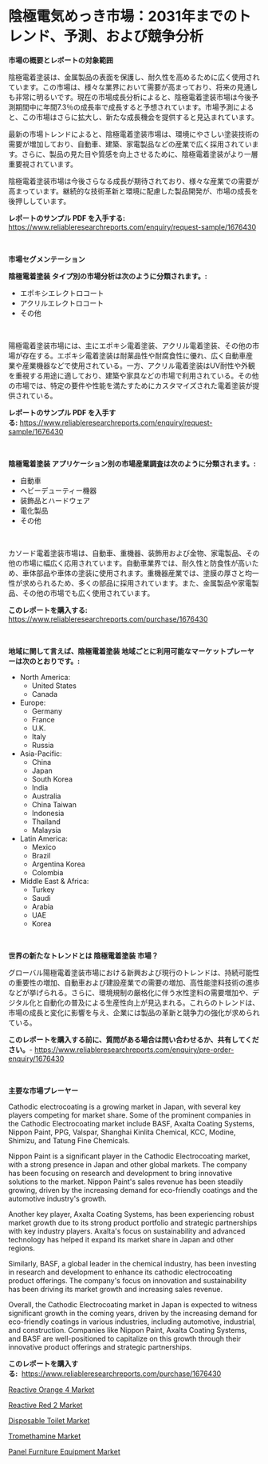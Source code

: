 <p><h1>陰極電気めっき市場：2031年までのトレンド、予測、および競争分析</h1></p><p><strong>市場の概要とレポートの対象範囲</strong></p>
<p><p>陰極電着塗装は、金属製品の表面を保護し、耐久性を高めるために広く使用されています。この市場は、様々な業界において需要が高まっており、将来の見通しも非常に明るいです。現在の市場成長分析によると、陰極電着塗装市場は今後予測期間中に年間7.3％の成長率で成長すると予想されています。市場予測によると、この市場はさらに拡大し、新たな成長機会を提供すると見込まれています。</p><p>最新の市場トレンドによると、陰極電着塗装市場は、環境にやさしい塗装技術の需要が増加しており、自動車、建築、家電製品などの産業で広く採用されています。さらに、製品の見た目や質感を向上させるために、陰極電着塗装がより一層重要視されています。</p><p>陰極電着塗装市場は今後さらなる成長が期待されており、様々な産業での需要が高まっています。継続的な技術革新と環境に配慮した製品開発が、市場の成長を後押ししています。</p></p>
<p><strong>レポートのサンプル PDF を入手する:</strong> <a href="https://www.reliableresearchreports.com/enquiry/request-sample/1676430">https://www.reliableresearchreports.com/enquiry/request-sample/1676430</a></p>
<p>&nbsp;</p>
<p><strong>市場セグメンテーション</strong></p>
<p><strong>陰極電着塗装 タイプ別の市場分析は次のように分類されます。:</strong></p>
<p><ul><li>エポキシエレクトロコート</li><li>アクリルエレクトロコート</li><li>その他</li></ul></p>
<p>&nbsp;</p>
<p><p>陽極電着塗装市場には、主にエポキシ電着塗装、アクリル電着塗装、その他の市場が存在する。エポキシ電着塗装は耐薬品性や耐腐食性に優れ、広く自動車産業や産業機器などで使用されている。一方、アクリル電着塗装はUV耐性や外観を重視する用途に適しており、建築や家具などの市場で利用されている。その他の市場では、特定の要件や性能を満たすためにカスタマイズされた電着塗装が提供されている。</p></p>
<p><strong>レポートのサンプル PDF を入手する:</strong>&nbsp;<a href="https://www.reliableresearchreports.com/enquiry/request-sample/1676430">https://www.reliableresearchreports.com/enquiry/request-sample/1676430</a></p>
<p>&nbsp;</p>
<p><strong> 陰極電着塗装 アプリケーション別の市場産業調査は次のように分類されます。:</strong></p>
<p><ul><li>自動車</li><li>ヘビーデューティー機器</li><li>装飾品とハードウェア</li><li>電化製品</li><li>その他</li></ul></p>
<p>&nbsp;</p>
<p><p>カソード電着塗装市場は、自動車、重機器、装飾用および金物、家電製品、その他の市場に幅広く応用されています。自動車業界では、耐久性と防食性が高いため、車体部品や車体の塗装に使用されます。重機器産業では、塗膜の厚さと均一性が求められるため、多くの部品に採用されています。また、金属製品や家電製品、その他の市場でも広く使用されています。</p></p>
<p><strong>このレポートを購入する:</strong>&nbsp; <a href="https://www.reliableresearchreports.com/purchase/1676430">https://www.reliableresearchreports.com/purchase/1676430</a></p>
<p>&nbsp;</p>
<p><strong>地域に関して言えば、陰極電着塗装 地域ごとに利用可能なマーケットプレーヤーは次のとおりです。:</strong></p>
<p><ul>
    <li>
        North America:
        <ul>
            <li>United States</li>
            <li>Canada</li>
        </ul>
    </li>
    <li>
        Europe:
        <ul>
            <li>Germany</li>
            <li>France</li>
            <li>U.K.</li>
            <li>Italy</li>
            <li>Russia</li>
        </ul>
    </li>
    <li>
        Asia-Pacific:
        <ul>
            <li>China</li>
            <li>Japan</li>
            <li>South Korea</li>
            <li>India</li>
            <li>Australia</li>
            <li>China Taiwan</li>
            <li>Indonesia</li>
            <li>Thailand</li>
            <li>Malaysia</li>
        </ul>
    </li>
    <li>
        Latin America:
        <ul>
            <li>Mexico</li>
            <li>Brazil</li>
            <li>Argentina Korea</li>
            <li>Colombia</li>
        </ul>
    </li>
    <li>
        Middle East & Africa:
        <ul>
            <li>Turkey</li>
            <li>Saudi</li>
            <li>Arabia</li>
            <li>UAE</li>
            <li>Korea</li>
        </ul>
    </li>
    </ul></p>
<p>&nbsp;</p>
<p><strong>世界の新たなトレンドとは 陰極電着塗装 市場？</strong></p>
<p><p>グローバル陽極電着塗装市場における新興および現行のトレンドは、持続可能性の重要性の増加、自動車および建設産業での需要の増加、高性能塗料技術の進歩などが挙げられる。さらに、環境規制の厳格化に伴う水性塗料の需要増加や、デジタル化と自動化の普及による生産性向上が見込まれる。これらのトレンドは、市場の成長と変化に影響を与え、企業には製品の革新と競争力の強化が求められている。</p></p>
<p><strong>このレポートを購入する前に、質問がある場合は問い合わせるか、共有してください。</strong>- <a href="https://www.reliableresearchreports.com/enquiry/pre-order-enquiry/1676430">https://www.reliableresearchreports.com/enquiry/pre-order-enquiry/1676430</a></p>
<p>&nbsp;</p>
<p><strong>主要な市場プレーヤー</strong></p>
<p><p>Cathodic electrocoating is a growing market in Japan, with several key players competing for market share. Some of the prominent companies in the Cathodic Electrocoating market include BASF, Axalta Coating Systems, Nippon Paint, PPG, Valspar, Shanghai Kinlita Chemical, KCC, Modine, Shimizu, and Tatung Fine Chemicals. </p><p>Nippon Paint is a significant player in the Cathodic Electrocoating market, with a strong presence in Japan and other global markets. The company has been focusing on research and development to bring innovative solutions to the market. Nippon Paint's sales revenue has been steadily growing, driven by the increasing demand for eco-friendly coatings and the automotive industry's growth.</p><p>Another key player, Axalta Coating Systems, has been experiencing robust market growth due to its strong product portfolio and strategic partnerships with key industry players. Axalta's focus on sustainability and advanced technology has helped it expand its market share in Japan and other regions.</p><p>Similarly, BASF, a global leader in the chemical industry, has been investing in research and development to enhance its cathodic electrocoating product offerings. The company's focus on innovation and sustainability has been driving its market growth and increasing sales revenue.</p><p>Overall, the Cathodic Electrocoating market in Japan is expected to witness significant growth in the coming years, driven by the increasing demand for eco-friendly coatings in various industries, including automotive, industrial, and construction. Companies like Nippon Paint, Axalta Coating Systems, and BASF are well-positioned to capitalize on this growth through their innovative product offerings and strategic partnerships.</p></p>
<p><strong>このレポートを購入する:</strong>&nbsp;&nbsp;<a href="https://www.reliableresearchreports.com/purchase/1676430">https://www.reliableresearchreports.com/purchase/1676430</a></p>
<p><p><a href="https://view.publitas.com/reportprime-1/reactive-orange-4-market-a-comprehensive-report-of-its-market-share-growth-trends-2024-2031/">Reactive Orange 4 Market</a></p><p><a href="https://view.publitas.com/reportprime-1/reactive-red-2-market-research-report-provides-thorough-industry-overview-which-offers-an-in-depth-analysis-of-product-trends-and-new-market-divisions/">Reactive Red 2 Market</a></p><p><a href="https://florentine-yuzu-f42.notion.site/Disposable-Toilet-Market-Research-Report-Unlocks-Analysis-on-the-Market-Financial-Status-Market-Siz-c1512b27de7742e88e1005a5cbb21e95">Disposable Toilet Market</a></p><p><a href="https://changeable-paste-463.notion.site/Tromethamine-Market-Size-Share-Trends-Analysis-Report-By-Material-By-Type-By-End-user-By-Regio-ae694e34e54246fca73850c480e286ff">Tromethamine Market</a></p><p><a href="https://fuschia-pecorino-a6d.notion.site/Panel-Furniture-Equipment-Market-Offer-Valuable-Insights-into-Market-Size-Market-Share-Market-Tren-040d953e96684a44af20b1641130ccb4">Panel Furniture Equipment Market</a></p></p>